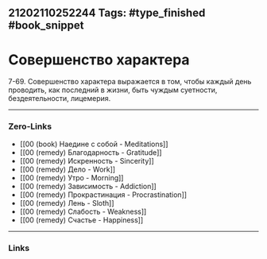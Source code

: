 21202110252244
Tags: #type_finished #book_snippet 
---
# Совершенство характера

 7-69. Совершенство характера выражается в том, чтобы каждый день проводить, как последний в жизни, быть чуждым суетности, бездеятельности, лицемерия. 

---
### Zero-Links
 - [[00 (book) Наедине с собой - Meditations]]
 - [[00 (remedy) Благодарность - Gratitude]]
 - [[00 (remedy) Искренность - Sincerity]]
 - [[00 (remedy) Дело - Work]]
 - [[00 (remedy) Утро - Morning]]
 - [[00 (remedy) Зависимость - Addiction]]
 - [[00 (remedy) Прокрастинация - Procrastination]]
 - [[00 (remedy) Лень - Sloth]]
 - [[00 (remedy) Слабость - Weakness]]
 - [[00 (remedy) Счастье - Happiness]]
---
### Links

